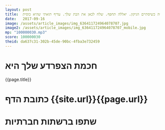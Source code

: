 ```yaml
---
layout: post
title:  מהנדס וזקן. מה תעשה כשיסתיים הגיקון. יאללה תחפף. שלח לכאן את הבת שלך. עדיף תזאתי שהיא כוסית
date:   2017-09-16
image: /assets/article_images/img_636411724964078707.jpg
image2: /assets/article_images/img_636411724964078707_mobile.jpg
mp: "100000030.mp3"
score: 100000030
theid: da637c31-302b-45de-90bc-4fba3e732459
---
```

# חכמת הצפרדע שלך היא
{{page.title}}

# כתובת הדף {{site.url}}{{page.url}}
# שתפו ברשתות חברתיות